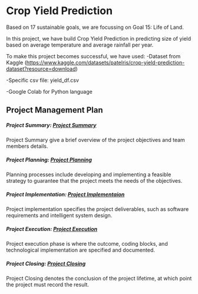 # Crop Yield Prediction

Based on 17 sustainable goals, we are focussing on Goal 15: Life of Land.

In this project, we have build Crop Yield Prediction in predicting size of yield based on average temperature and average rainfall per year. 

To make this project becomes successful, we have used:
-Dataset from Kaggle (https://www.kaggle.com/datasets/patelris/crop-yield-prediction-dataset?resource=download)
 
 -Specific csv file: yield_df.csv


-Google Colab for Python language

## Project Management Plan
 
##### Project Summary: [Project Summary](PMP-PLAN/A-PROJECT_SUMMARY.md)
Project Summary give a brief overview of the project objectives and team members details. 

##### Project Planning: [Project Planning](PMP-PLAN/B-PROJECT_PLANNING.md)
Planning processes include developing and implementing a feasible strategy to guarantee that the project meets the needs of the objectives.

##### Project Implementation: [Project Implementaion](PMP-PLAN/C-PROJECT_IMPLEMENTATION.md)
Project implementation specifies the project deliverables, such as software requirements and intelligent system design.

##### Project Execution: [Project Execution](PMP-PLAN/D-PROJECT_EXECUTION.md)
Project execution phase is where the outcome, coding blocks, and technological implementation are specified and documented.

##### Project Closing: [Project Closing](PMP-PLAN/E-PROJECT_CLOSING.md)
Project Closing denotes the conclusion of the project lifetime, at which point the project must record the result.
